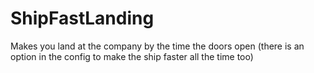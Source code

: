 # ShipFastLanding

Makes you land at the company by the time the doors open (there is an option in the config to make the ship faster all the time too)